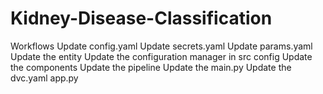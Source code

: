 # Kidney-Disease-Classification
Workflows
Update config.yaml
Update secrets.yaml
Update params.yaml
Update the entity
Update the configuration manager in src config
Update the components
Update the pipeline
Update the main.py
Update the dvc.yaml
app.py
